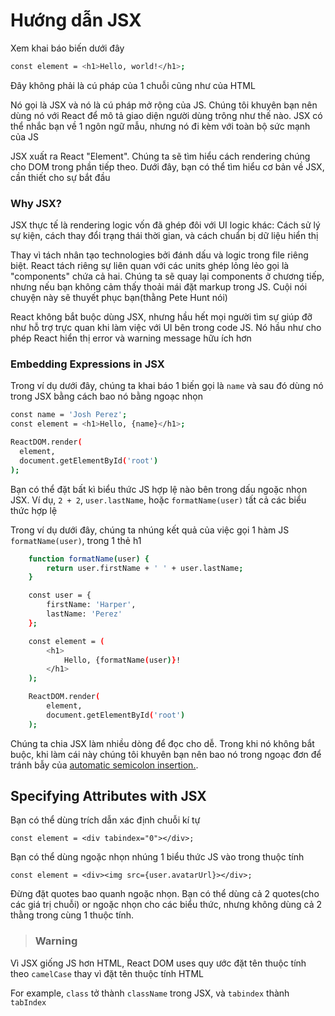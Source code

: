 # Hướng dẫn JSX

Xem khai báo biến dưới đây

```sh 
const element = <h1>Hello, world!</h1>; 
```

Đây không phải là cú pháp của 1 chuỗi cũng như của HTML

Nó gọi là JSX và nó là cú pháp mở rộng của JS. Chúng tôi khuyên bạn nên dùng nó với React để mô tả giao diện người dùng trông như thế nào.
JSX có thể nhắc bạn về 1 ngôn ngữ mẫu, nhưng nó đi kèm với toàn bộ sức mạnh của JS

JSX xuất ra React "Element". Chúng ta sẽ tìm hiểu cách rendering chúng cho DOM trong phần tiếp theo. Dưới đây, bạn có thể tìm hiểu cơ bản về JSX, cần thiết cho sự bắt đầu

### Why JSX?

JSX thực tế là rendering logic vốn đã ghép đôi với UI logic khác: Cách sử lý sự kiện, cách thay đổi trạng thái thời gian, và cách chuẩn bị dữ liệu hiển thị

Thay vì tách nhân tạo technologies bởi đánh dấu và logic trong file riêng biệt. React tách riêng sự liên quan với các units ghép lỏng lẻo gọi là "components" chứa cả hai.
Chúng ta sẽ quay lại components ở chương tiếp, nhưng nếu bạn không cảm thấy thoải mái đặt markup trong JS. Cuội nói chuyện này sẽ thuyết phục bạn(thằng Pete Hunt nói)

React không bắt buộc dùng JSX, nhưng hầu hết mọi người tìm sự giúp đỡ như hỗ trợ trực quan khi làm việc với UI bên trong code JS. Nó hầu như cho phép React hiển thị error và warning message hữu ích hơn

### Embedding Expressions in JSX

Trong ví dụ dưới đây, chúng ta khai báo 1 biến gọi là `name` và sau đó dùng nó trong JSX bằng cách bao nó bằng ngoạc nhọn

``` sh
const name = 'Josh Perez';
const element = <h1>Hello, {name}</h1>;

ReactDOM.render(
  element,
  document.getElementById('root')
);
```
Bạn có thể đặt bất kì biểu thức JS hợp lệ nào bên trong dấu ngoặc nhọn JSX. Ví dụ, `2 + 2`, `user.lastName`, hoặc `formatName(user)`
tất cả các biểu thức hợp lệ

Trong ví dụ dưới đây, chúng ta nhúng kết quả của việc gọi 1 hàm JS `formatName(user)`, trong 1 thẻ h1

``` sh
    function formatName(user) {
        return user.firstName + ' ' + user.lastName;
    }

    const user = {
        firstName: 'Harper',
        lastName: 'Perez'
    };

    const element = (
        <h1>
            Hello, {formatName(user)}!
        </h1>
    );

    ReactDOM.render(
        element,
        document.getElementById('root')
    );
```
Chúng ta chia JSX làm nhiều dòng để đọc cho dễ. Trong khi nó không bắt buộc, khi làm cái này chúng tôi khuyên bạn nên bao nó trong ngoạc đơn để tránh bẫy của [automatic semicolon insertion.](https://stackoverflow.com/questions/2846283/what-are-the-rules-for-javascripts-automatic-semicolon-insertion-asi).

## Specifying Attributes with JSX

Bạn có thể dùng trích dẫn xác định chuỗi kí tự 

`const element = <div tabindex="0"></div>;`

Bạn có thể dùng ngoặc nhọn nhúng 1 biểu thức JS vào trong thuộc tính

`const element = <div><img src={user.avatarUrl}></div>;`

Đừng đặt quotes bao quanh ngoặc nhọn. Bạn có thể dùng cả 2 quotes(cho các giá trị chuỗi) or ngoặc nhọn cho các biểu thức, nhưng không dùng cả 2 thằng trong cùng 1 thuộc tính.

> ### Warning

Vì JSX giống JS hơn HTML, React DOM uses quy ước đặt tên thuộc tính theo `camelCase` thay vì đặt tên thuộc tính HTML

For example, `class` tở thành `className` trong JSX, và `tabindex` thành `tabIndex`


